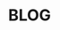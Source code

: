 ---
type: page
layout: blogPages/blog-page-1
title: 'BLOG'
url: /blog
params:
page-status: 'blog-master'
pageImage: '/v1552617704/OnPoint%20Custom%20Homes/OnPoint-Custom-Homes-00074.jpg'
pageTitle: 'BLOG'
meta_description: 'On Point Custom Homes Blog'
---